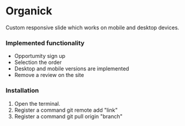 # Organick
Custom responsive slide which works  on mobile and desktop devices.

### Implemented functionality
* Opportumity sign up
* Selection the order
* Desktop and mobile versions are implemented
* Remove a review on the site

### Installation
1.  Open the terminal.
2.  Register a command git remote add "link"
3.  Register a command git pull origin "branch"
